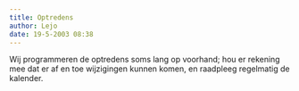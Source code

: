 ```yaml
---
title: Optredens
author: Lejo
date: 19-5-2003 08:38
---
```


Wij programmeren de optredens soms lang op voorhand; hou er rekening mee dat er af en toe wijzigingen kunnen komen, en raadpleeg regelmatig de kalender.

